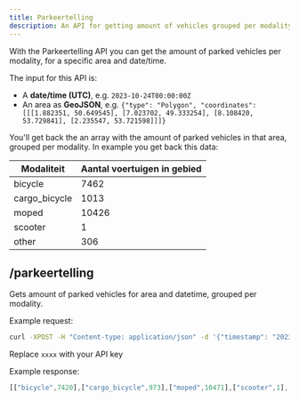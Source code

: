```yaml
---
title: Parkeertelling
description: An API for getting amount of vehicles grouped per modality, for a specific area and date/time
---
```


With the Parkeertelling API you can get the amount of parked vehicles per modality, for a specific area and date/time.

The input for this API is:
- A **date/time (UTC)**, e.g. `2023-10-24T00:00:00Z`
- An area as **GeoJSON**, e.g. `{"type": "Polygon", "coordinates": [[[1.882351, 50.649545], [7.023702, 49.333254], [8.108420, 53.729841], [2.235547, 53.721598]]]}`

You'll get back the an array with the amount of parked vehicles in that area, grouped per modality. In example you get back this data:

| Modaliteit | Aantal voertuigen in gebied |
| ---------- | --------------------------- |
| bicycle | 7462 |
| cargo_bicycle | 1013 |
| moped | 10426 |
| scooter | 1 |
| other | 306 |

## /parkeertelling

Gets amount of parked vehicles for area and datetime, grouped per modality.

Example request:

``` bash
curl -XPOST -H "Content-type: application/json" -d '{"timestamp": "2023-09-19T00:00:00Z", "geojson": {"type": "Polygon", "coordinates": [[[1.882351, 50.649545], [7.023702, 49.333254], [8.108420, 53.729841], [2.235547, 53.721598]]]}}' 'https://api.deelfietsdashboard.nl/dashboard-api/parkeertelling?apikey=xxxx'
```

Replace `xxxx` with your API key

Example response:

``` javascript
[["bicycle",7420],["cargo_bicycle",973],["moped",10471],["scooter",1],[null,274]]
```

